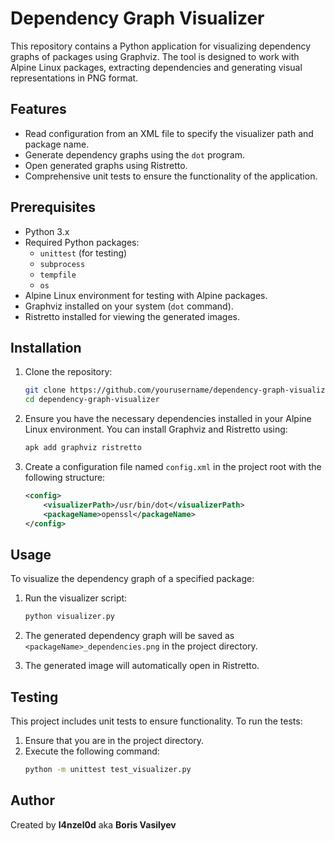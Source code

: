 # Dependency Graph Visualizer

This repository contains a Python application for visualizing dependency graphs of packages using Graphviz. The tool is designed to work with Alpine Linux packages, extracting dependencies and generating visual representations in PNG format.

## Features

- Read configuration from an XML file to specify the visualizer path and package name.
- Generate dependency graphs using the `dot` program.
- Open generated graphs using Ristretto.
- Comprehensive unit tests to ensure the functionality of the application.

## Prerequisites

- Python 3.x
- Required Python packages:
  - `unittest` (for testing)
  - `subprocess`
  - `tempfile`
  - `os`
- Alpine Linux environment for testing with Alpine packages.
- Graphviz installed on your system (`dot` command).
- Ristretto installed for viewing the generated images.

## Installation

1. Clone the repository:
   ```bash
   git clone https://github.com/yourusername/dependency-graph-visualizer.git
   cd dependency-graph-visualizer
   ```

2. Ensure you have the necessary dependencies installed in your Alpine Linux environment. You can install Graphviz and Ristretto using:
   ```bash
   apk add graphviz ristretto
   ```

3. Create a configuration file named `config.xml` in the project root with the following structure:
   ```xml
   <config>
       <visualizerPath>/usr/bin/dot</visualizerPath>
       <packageName>openssl</packageName>
   </config>
   ```

## Usage

To visualize the dependency graph of a specified package:

1. Run the visualizer script:
   ```bash
   python visualizer.py
   ```

2. The generated dependency graph will be saved as `<packageName>_dependencies.png` in the project directory.

3. The generated image will automatically open in Ristretto.

## Testing

This project includes unit tests to ensure functionality. To run the tests:

1. Ensure that you are in the project directory.
2. Execute the following command:
   ```bash
   python -m unittest test_visualizer.py
   ```

## Author

Created by **l4nzel0d** aka **Boris Vasilyev**
